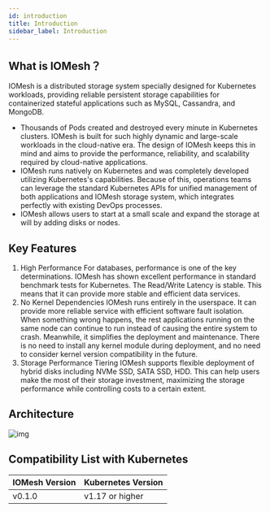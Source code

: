```yaml
---
id: introduction
title: Introduction
sidebar_label: Introduction
---
```


## What is IOMesh？

IOMesh is a distributed storage system specially designed for Kubernetes workloads, providing reliable persistent storage capabilities for containerized stateful applications such as MySQL, Cassandra, and MongoDB.

- Thousands of Pods created and destroyed every minute in Kubernetes clusters. IOMesh is built for such highly dynamic and large-scale workloads in the cloud-native era. The design of IOMesh keeps this in mind and aims to provide the performance, reliability, and scalability required by cloud-native applications.
- IOMesh runs natively on Kubernetes and was completely developed utilizing Kubernetes's capabilities. Because of this, operations teams can leverage the standard Kubernetes APIs for unified management of both applications and IOMesh storage system, which integrates perfectly with existing DevOps processes.
- IOMesh allows users to start at a small scale and expand the storage at will by adding disks or nodes.

## Key Features

1. High Performance
   For databases, performance is one of the key determinations. IOMesh has shown excellent performance in standard benchmark tests for Kubernetes. The Read/Write Latency is stable. This means that it can provide more stable and efficient data services.
2. No Kernel Dependencies
   IOMesh runs entirely in the userspace. It can provide more reliable service with efficient software fault isolation. When something wrong happens, the rest applications running on the same node can continue to run instead of causing the entire system to crash. Meanwhile, it simplifies the deployment and maintenance. There is no need to install any kernel module during deployment, and no need to consider kernel version compatibility in the future.
3. Storage Performance Tiering
   IOMesh supports flexible deployment of hybrid disks including NVMe SSD, SATA SSD, HDD. This can help users make the most of their storage investment, maximizing the storage performance while controlling costs to a certain extent.

## Architecture

![img](https://lh3.googleusercontent.com/4Yssin2b7eH5xylvgJ5Do0khj8Dlfv_cG8F-sHrJ7ztah5ixKleRvL_uX_b8maQ1w72lPoallwviBzvCMVgQUFrV6y2yFWNmXk4wQNAMNfaLMMeRQ9cIWznvF-gZeOeP4SnGUOsF)

## Compatibility List with Kubernetes

| IOMesh Version | Kubernetes Version |
| -------------- | ------------------ |
| v0.1.0         | v1.17 or higher    |
